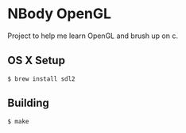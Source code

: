 # NBody OpenGL

Project to help me learn OpenGL and brush up on c.

## OS X Setup

    $ brew install sdl2

## Building

    $ make
